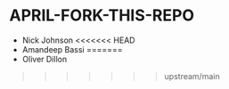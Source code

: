 # APRIL-FORK-THIS-REPO

- Nick Johnson
<<<<<<< HEAD
- Amandeep Bassi
=======
- Oliver Dillon
>>>>>>> upstream/main
